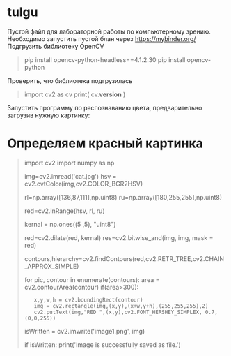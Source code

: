 # tulgu
Пустой файл для лабораторной работы по компьютерному зрению.
Необходимо запустить пустой блан через https://mybinder.org/
Подгрузить библиотеку OpenCV

> pip install opencv-python-headless==4.1.2.30
> pip install opencv-python

Проверить, что библиотека подгрузилась

> import cv2 as cv
> print( cv.__version__ )

Запустить программу по распознаванию цвета, предварительно загрузив нужную картинку:

# Определяем красный картинка
>import cv2
>import numpy as np
>
>img=cv2.imread('cat.jpg')
>hsv = cv2.cvtColor(img,cv2.COLOR_BGR2HSV)
> 
>
>rl=np.array([136,87,111],np.uint8)
>ru=np.array([180,255,255],np.uint8)
>
>red=cv2.inRange(hsv, rl, ru)
>
>kernal = np.ones((5 ,5), "uint8")
>
>red=cv2.dilate(red, kernal)
>res=cv2.bitwise_and(img, img, mask = red)
>
>contours,hierarchy=cv2.findContours(red,cv2.RETR_TREE,cv2.CHAIN_APPROX_SIMPLE)
>
>for pic, contour in enumerate(contours):
>    area = cv2.contourArea(contour)
>    if(area>300):
>
>        x,y,w,h = cv2.boundingRect(contour)
>        img = cv2.rectangle(img,(x,y),(x+w,y+h),(255,255,255),2)
>        cv2.putText(img,"RED ",(x,y),cv2.FONT_HERSHEY_SIMPLEX, 0.7, (0,0,255))
>
>
>isWritten = cv2.imwrite('image1.png', img)
>
>if isWritten:
>    print('Image is successfully saved as file.')

